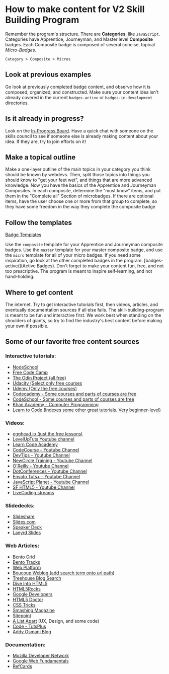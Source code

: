 # How to make content for V2 Skill Building Program

Remember the program's structure.
There are **Categories**, like `JavaScript`.
Categories have Apprentice, Journeyman, and Master level **Composite** badges.
Each Composite badge is composed of several concise, topical *Micro-Badges*.

`Category > Composite > Micros`


## Look at previous examples

Go look at previously completed badge content, and observe how it is composed,
organized, and constructed. Make sure your content idea isn't already covered in
the current `badges-active` or `badges-in-development` directories.


## Is it already in progress?

Look on the [In-Progress Board](./in-progress-board.md). Have a quick chat with
someone on the skills council to see if someone else is already making content
about your idea. If they are, try to join efforts on it!


## Make a topical outline

Make a one-layer outline of the main topics in your category you think should be
known by webdevs. Then, split those topics into things you should know to "get
your feet wet", and things that are more advanced knowledge. Now you have the
basics of the Apprentice and Journeyman Composites. In each composite, determine
the "must know" items, and put them in the "Complete all" Section of
microbadges. If there are optional items, have the user choose one or more from
that group to complete, so they have some freedom in the way they complete the
composite badge


## Follow the templates

[Badge Templates](badge-templates/)

Use the `composite` template for your Apprentice and Journeyman composite
badges. Use the `master` template for your master composite badge, and use the
`micro` template for all of your micro badges. If you need some inspiration, go
look at the other completed badges in the program:
[badges-active/](Active Badges). Don't forget to make your content fun, free,
and not too prescriptive. The program is meant to inspire self-learning, and not
 hand-holding.


## Where to get content

The internet. Try to get interactive tutorials first, then videos, articles,
and eventually documentation sources if all else fails. The
skill-building-program is meant to be fun and interactive first. We work best
when standing on the shoulders of giants, so try to find the industry's best
content before making your own if possible.


## Some of our favorite free content sources

### Interactive tutorials:

- [NodeSchool](http://nodeschool.io/)
- [Free Code Camp](http://www.freecodecamp.com/)
- [The Odin Project (all free)](http://www.theodinproject.com/courses)
- [Udacity (Select only free courses](https://www.udacity.com/courses/all)
- [Udemy (Only the free courses)](https://www.udemy.com/courses/)
- [Codecademy - Some courses and parts of courses are free](https://www.codecademy.com/learn)
- [CodeSchool - Some courses and parts of courses are free](https://www.codeschool.com/learn)
- [Khan Academy - Computer Programming](https://www.khanacademy.org/computing/computer-programming)
- [Learn to Code (Indexes some other great tutorials. Very beginner-level)](http://www.webdesigndegreecenter.org/learn-to-code/)

### Videos:

- [egghead.io (just the free lessons)](https://egghead.io/lessons)
- [LevelUpTuts Youtube channel](https://www.youtube.com/user/LevelUpTuts)
- [Learn Code Academy](https://www.youtube.com/user/learncodeacademy)
- [CodeCourse - Youtube Channel](https://www.youtube.com/user/phpacademy)
- [DevTips - Youtube Channel](https://www.youtube.com/user/DevTipsForDesigners)
- [NewCircle Training - Youtube Channel](https://www.youtube.com/channel/UCkQX1tChV7Z7l1LFF4L9j_g)
- [O'Reilly - Youtube Channel](https://www.youtube.com/channel/UC3BGlwmI-Vk6PWyMt15dKGw)
- [DotConferences - Youtube Channel](https://www.youtube.com/channel/UCSRhwaM00ay0fasnsw6EXKA)
- [Envato Tuts+ - Youtube Channel](https://www.youtube.com/channel/UC8lxnUR_CzruT2KA6cb7p0Q)
- [JavaScript Planet - Youtube Channel](https://www.youtube.com/channel/UCzVnCG4ItKitN1SCBM7-AbA/videos)
- [SF HTML5 - Youtube Channel](https://www.youtube.com/channel/UCyupHmJVuUGpCMzemHYnUqQ)
- [LiveCoding streams](https://www.livecoding.tv/livestreams/)

### Slidedecks:

- [Slideshare](http://www.slideshare.net/?ss)
- [Slides.com](http://slides.com/explore)
- [Speaker Deck](https://speakerdeck.com/)
- [Lanyrd Slides](http://lanyrd.com/slides/)

### Web Articles:

- [Bento Grid](https://www.bento.io/grid)
- [Bento Tracks](https://www.bento.io/tracks)
- [Web Platform](http://www.webplatform.org/)
- [Boucoup Weblog (add search term onto url path)](https://bocoup.com/search/)
- [Treehouse Blog Search](http://blog.teamtreehouse.com/search)
- [Dive Into HTML5](http://diveintohtml5.info/)
- [HTML5Rocks](http://www.html5rocks.com/)
- [Google Developers](https://developers.google.com/web/updates/2015/12/security-panel)
- [HTML5 Doctor](http://html5doctor.com/)
- [CSS Tricks](https://css-tricks.com/)
- [Smashing Magazine](https://www.smashingmagazine.com/)
- [Sitepoint](http://www.sitepoint.com/)
- [A List Apart](http://alistapart.com/) (UX, Design, and some code)
- [Code - TutsPlus](http://code.tutsplus.com/)
- [Addy Osmani Blog](https://addyosmani.com/blog/)

### Documentation:

- [Mozilla Developer Network](https://developer.mozilla.org/)
- [Google Web Fundamentals](https://developers.google.com/web/fundamentals/)
- [RefCards](https://dzone.com/refcardz)
